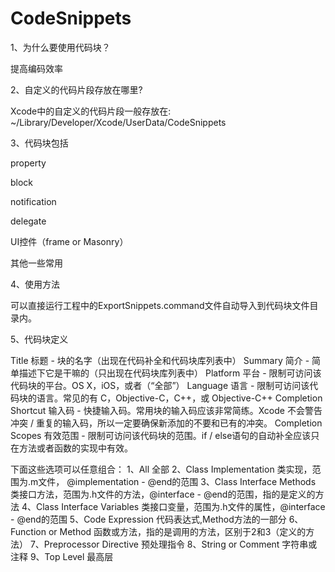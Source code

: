 # CodeSnippets
1、为什么要使用代码块？

提高编码效率

2、自定义的代码片段存放在哪里?

Xcode中的自定义的代码片段一般存放在:
~/Library/Developer/Xcode/UserData/CodeSnippets

3、代码块包括

property

block

notification

delegate

UI控件（frame or Masonry）

其他一些常用

4、使用方法

可以直接运行工程中的ExportSnippets.command文件自动导入到代码块文件目录内。

5、代码块定义

Title 标题 - 块的名字（出现在代码补全和代码块库列表中）
Summary 简介 - 简单描述下它是干嘛的（只出现在代码块库列表中）
Platform 平台 - 限制可访问该代码块的平台。OS X，iOS，或者（“全部”）
Language 语言 - 限制可访问该代码块的语言。常见的有 C，Objective-C，C++，或 Objective-C++
Completion Shortcut 输入码 - 快捷输入码。常用块的输入码应该非常简练。Xcode 不会警告冲突 / 重复的输入码，所以一定要确保新添加的不要和已有的冲突。
Completion Scopes 有效范围 - 限制可访问该代码块的范围。if / else语句的自动补全应该只在方法或者函数的实现中有效。

下面这些选项可以任意组合：
1、All 全部
2、Class Implementation 类实现，范围为.m文件，
@implementation - @end的范围
3、Class Interface Methods 类接口方法，范围为.h文件的方法，@interface - @end的范围，指的是定义的方法
4、Class Interface Variables 类接口变量，范围为.h文件的属性，@interface - @end的范围
5、Code Expression 代码表达式,Method方法的一部分
6、Function or Method 函数或方法，指的是调用的方法，区别于2和3（定义的方法）
7、Preprocessor Directive 预处理指令
8、String or Comment 字符串或注释
9、Top Level 最高层
